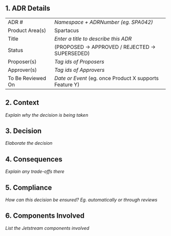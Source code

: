 ## 1. ADR Details
| | |
|-|-|
| ADR # | _Namespace + ADRNumber (eg. SPA042)_ |
| Product Area(s) | Spartacus |
| Title | _Enter a title to describe this ADR_ |
| Status | (PROPOSED → APPROVED / REJECTED → SUPERSEDED) |
| Proposer(s) | _Tag ids of Proposers_ |
| Approver(s) | _Tag ids of Approvers_ |
| To Be Reviewed On | _Date or Event_ (eg. once Product X supports Feature Y) |

## 2. Context
_Explain why the decision is being taken_

## 3. Decision
_Elaborate the decision_

## 4. Consequences
_Explain any trade-offs there_

## 5. Compliance
_How can this decision be ensured? Eg. automatically or through reviews_

## 6. Components Involved
_List the Jetstream components involved_